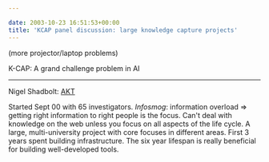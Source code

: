 ```yaml
---

date: 2003-10-23 16:51:53+00:00
title: 'KCAP panel discussion: large knowledge capture projects'
---
```


(more projector/laptop problems)  

K-CAP: A grand challenge problem in AI


* * *


Nigel Shadbolt: [AKT](http://www.aktors.org/akt/)  

Started Sept 00 with 65 investigators.
_Infosmog_: information overload => getting right information to right people is the focus.  Can't deal with knowledge on the web unless you focus on all aspects of the life cycle.  A large, multi-university project with core focuses in different areas.  First 3 years spent building infrastructure.  The six year lifespan is really beneficial for building well-developed tools.
